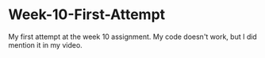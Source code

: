 # Week-10-First-Attempt
My first attempt at the week 10 assignment. My code doesn't work, but I did mention it in my video. 
